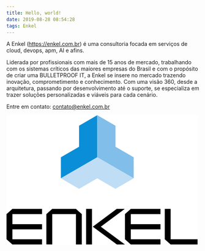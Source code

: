 ```yaml
---
title: Hello, world!
date: 2019-08-28 08:54:28
tags: Enkel
---
```

A Enkel (https://enkel.com.br) é uma consultoria focada em serviços de cloud, devops, apm, AI e afins.

Liderada por profissionais com mais de 15 anos de mercado, trabalhando com os sistemas críticos das maiores empresas do Brasil e com o propósito de criar uma BULLETPROOF IT, a Enkel se insere no mercado trazendo inovação, comprometimento e conhecimento. Com uma visão 360, desde a arquitetura, passando por desenvolvimento até o suporte, se especializa em trazer soluções personalizadas e viáveis para cada cenário.

Entre em contato: contato@enkel.com.br

![](/images/logo_vertical_preto_big.png)